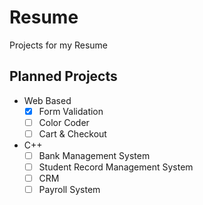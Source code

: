 # Resume
Projects for my Resume

## Planned Projects
- Web Based
  - [x] Form Validation
  - [ ] Color Coder
  - [ ] Cart & Checkout
- C++
  - [ ] Bank Management System
  - [ ] Student Record Management System
  - [ ] CRM
  - [ ] Payroll System